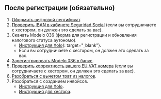 ## После регистрации (обязательно)

1. [Оформить цифровой сертификат](#оформление-цифрового-сертификата).
2. [Проверить IBAN в кабинете Seguridad Social](#риск-лишиться-скидки-seguridad-social) (если вы
   сотрудничаете с хестором, он должен это сделать за вас).
3. Скачать Modelo 036 (форма для регистрации и обновления налогового статуса аутономо).
    - [Инструкция для Xolo](https://www.xolo.io/es-en/faq/xolo-spain/category/get-started/article/i-am-already-registered-as-self-employed-where-can-i-find-my){:
      target="_blank"}.
    - Если вы сотрудничаете с хестором, он должен это сделать за вас.
4. [Зарегистрировать Modelo 036 в банке](#регистрация-modelo-036-в-банке).
5. [Проверить корректность вашего EU VAT номера](#проверка-корректности-eu-vat-номера) (если вы сотрудничаете с
   хестором, он должен это сделать за вас).
6. [Разобраться с вычетом трат из налогов](#налоговые-вычеты-и-льготы).
7. Разобраться с созданием инвойсов.
    - [Инструкция для Xolo](#создание-инвойса-xolo).
    - [Инструкция для хестора](#создание-инвойса-хестор).
